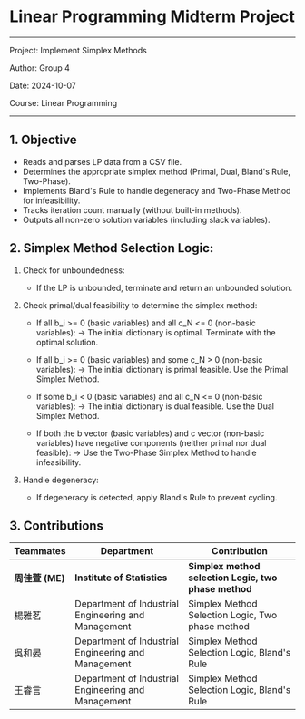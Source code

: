 # Linear Programming Midterm Project 
---
Project: Implement Simplex Methods

Author: Group 4

Date: 2024-10-07

Course: Linear Programming

---
## 1. Objective

- Reads and parses LP data from a CSV file.
- Determines the appropriate simplex method (Primal, Dual, Bland's Rule, Two-Phase).
- Implements Bland's Rule to handle degeneracy and Two-Phase Method for infeasibility.
- Tracks iteration count manually (without built-in methods).
- Outputs all non-zero solution variables (including slack variables).


## 2. Simplex Method Selection Logic:

 1. Check for unboundedness:
    - If the LP is unbounded, terminate and return an unbounded solution.

 2. Check primal/dual feasibility to determine the simplex method:
    - If all b_i >= 0 (basic variables) and all c_N <= 0 (non-basic variables):
      -> The initial dictionary is optimal. Terminate with the optimal solution.

    - If all b_i >= 0 (basic variables) and some c_N > 0 (non-basic variables):
      -> The initial dictionary is primal feasible. Use the Primal Simplex Method.

    - If some b_i < 0 (basic variables) and all c_N <= 0 (non-basic variables):
      -> The initial dictionary is dual feasible. Use the Dual Simplex Method.

    - If both the b vector (basic variables) and c vector (non-basic variables) 
      have negative components (neither primal nor dual feasible):
      -> Use the Two-Phase Simplex Method to handle infeasibility.

 3. Handle degeneracy:
    - If degeneracy is detected, apply Bland's Rule to prevent cycling.

## 3. Contributions
| Teammates | Department | Contribution |
|-----------|------------|--------------|
| **周佳萱 (ME)** | **Institute of Statistics** |  **Simplex method selection Logic, two phase method**  |
|楊雅茗| Department of Industrial Engineering and Management| Simplex Method Selection Logic, Two phase method |
|吳和晏| Department of Industrial Engineering and Management | Simplex Method Selection Logic, Bland's Rule | 
|王睿言| Department of Industrial Engineering and Management | Simplex Method Selection Logic, Bland's Rule |

